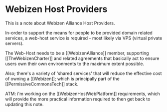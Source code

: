 # Webizen Host Providers

This is a note about Webizen Alliance Host Providers.  

In-order to support the means for people to be provided domain related services, a web-host service is required - most likely via VPS (virtual private servers).

The Web-Host needs to be a [[WebizenAlliance]] member, supporting [[TheWebizenCharter]] and related agreements that basically act to ensure users own their own environments to the maximum extent possible.

Also; there's a variety of 'shared services' that will reduce the effective cost of owning a [[Webizen]]; which is principally part of the [[PermissiveCommonsTech]] stack. 

ATM: i'm working on the [[WebizenHostWebPlatform]] requirements, which will provide the more practical information required to then get back to updating this note.